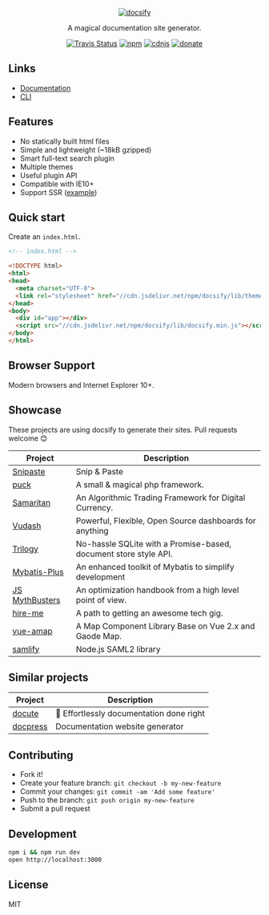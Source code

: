 <p align="center">
  <a href="https://docsify.js.org">
    <img alt="docsify" src="./media/docsify.png">
  </a>
</p>

<p align="center">
  A magical documentation site generator.
</p>

<p align="center">
  <a href="https://travis-ci.org/QingWei-Li/docsify"><img alt="Travis Status" src="https://img.shields.io/travis/QingWei-Li/docsify/master.svg?style=flat-square"></a>
  <a href="https://www.npmjs.com/package/docsify"><img alt="npm" src="https://img.shields.io/npm/v/docsify.svg?style=flat-square"></a>
  <a href="https://cdnjs.com/libraries/docsify"><img alt="cdnjs" src="https://img.shields.io/cdnjs/v/docsify.svg?style=flat-square"></a>
  <a href="https://github.com/QingWei-Li/donate"><img alt="donate" src="https://img.shields.io/badge/%24-donate-ff69b4.svg?style=flat-square"></a>
</p>

## Links

- [Documentation](https://docsify.js.org)
- [CLI](https://github.com/QingWei-Li/docsify-cli)

## Features

- No statically built html files
- Simple and lightweight (~18kB gzipped)
- Smart full-text search plugin
- Multiple themes
- Useful plugin API
- Compatible with IE10+
- Support SSR ([example](https://github.com/QingWei-Li/docsify-ssr-demo))

## Quick start

Create an `index.html`.

```html
<!-- index.html -->

<!DOCTYPE html>
<html>
<head>
  <meta charset="UTF-8">
  <link rel="stylesheet" href="//cdn.jsdelivr.net/npm/docsify/lib/themes/vue.css">
</head>
<body>
  <div id="app"></div>
  <script src="//cdn.jsdelivr.net/npm/docsify/lib/docsify.min.js"></script>
</body>
</html>
```

## Browser Support

Modern browsers and Internet Explorer 10+.

## Showcase

These projects are using docsify to generate their sites. Pull requests welcome :blush:

| Project | Description |
|---|---|
| [Snipaste](https://docs.snipaste.com/) | Snip & Paste |
| [puck](https://puck.zz173.com/) | A small & magical php framework. |
| [Samaritan](http://samaritan.stockdb.org) | An Algorithmic Trading Framework for Digital Currency. |
| [Vudash](http://vudash.github.io/vudash/) | Powerful, Flexible, Open Source dashboards for anything |
| [Trilogy](http://trilogy.js.org) | No-hassle SQLite with a Promise-based, document store style API. |
| [Mybatis-Plus](http://mp.baomidou.com/) | An enhanced toolkit of Mybatis to simplify development |
| [JS MythBusters](https://mythbusters.js.org) | An optimization handbook from a high level point of view. |
| [hire-me](https://fvcproductions.github.io/hire-me) | A path to getting an awesome tech gig. |
| [vue-amap](https://elemefe.github.io/vue-amap/) | A Map Component Library Base on Vue 2.x and Gaode Map. |
| [samlify](https://samlify.js.org) | Node.js SAML2 library |

## Similar projects

| Project | Description |
|---|---|
| [docute](https://github.com/egoist/docute) | 📜 Effortlessly documentation done right |
| [docpress](https://github.com/docpress/docpress) | Documentation website generator |

## Contributing

- Fork it!
- Create your feature branch: `git checkout -b my-new-feature`
- Commit your changes: `git commit -am 'Add some feature'`
- Push to the branch: `git push origin my-new-feature`
- Submit a pull request


## Development

```bash
npm i && npm run dev
open http://localhost:3000
```

## License

MIT
